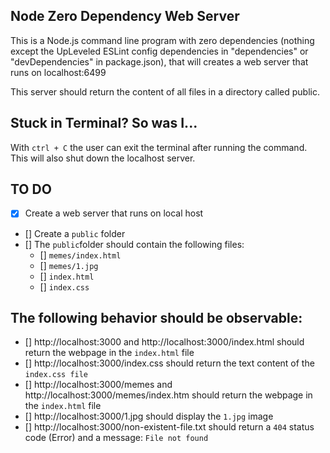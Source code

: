 ## Node Zero Dependency Web Server

This is a Node.js command line program with zero dependencies (nothing except the UpLeveled ESLint config dependencies in "dependencies" or "devDependencies" in package.json), that will creates a web server that runs on localhost:6499

This server should return the content of all files in a directory called public.

## Stuck in Terminal? So was I...

With `ctrl + C` the user can exit the terminal after running the command. This will also shut down the localhost server.

## TO DO

- [x] Create a web server that runs on local host
- [] Create a `public` folder
- [] The `public`folder should contain the following files:
  - [] `memes/index.html`
  - [] `memes/1.jpg`
  - [] `index.html`
  - [] `index.css`

## The following behavior should be observable:

- [] http://localhost:3000 and http://localhost:3000/index.html should return the webpage in the `index.html` file
- [] http://localhost:3000/index.css should return the text content of the `index.css file`
- [] http://localhost:3000/memes and http://localhost:3000/memes/index.htm should return the webpage in the `index.html` file
- [] http://localhost:3000/1.jpg should display the `1.jpg` image
- [] http://localhost:3000/non-existent-file.txt should return a `404` status code (Error) and a message: `File not found`
